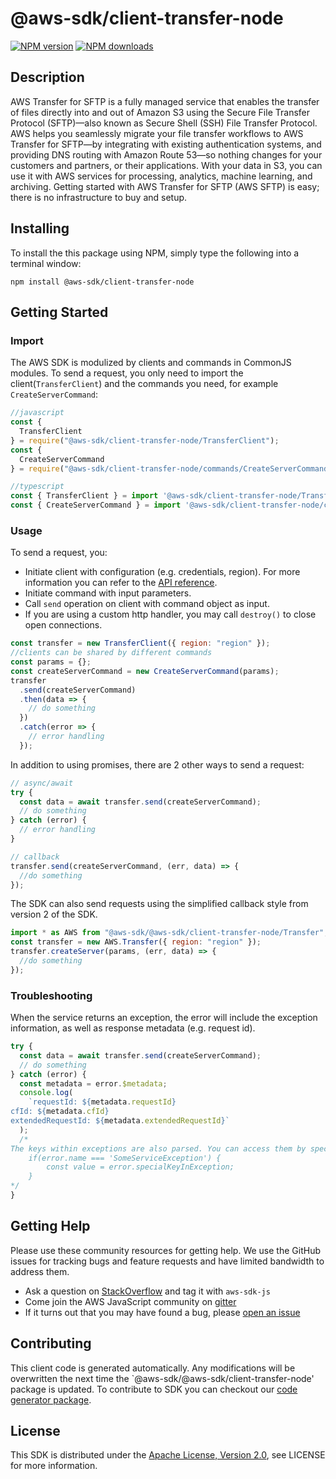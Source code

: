 # @aws-sdk/client-transfer-node

[![NPM version](https://img.shields.io/npm/v/@aws-sdk/client-transfer-node/preview.svg)](https://www.npmjs.com/package/@aws-sdk/client-transfer-node)
[![NPM downloads](https://img.shields.io/npm/dm/@aws-sdk/client-transfer-node.svg)](https://www.npmjs.com/package/@aws-sdk/client-transfer-node)

## Description

<p>AWS Transfer for SFTP is a fully managed service that enables the transfer of files directly into and out of Amazon S3 using the Secure File Transfer Protocol (SFTP)—also known as Secure Shell (SSH) File Transfer Protocol. AWS helps you seamlessly migrate your file transfer workflows to AWS Transfer for SFTP—by integrating with existing authentication systems, and providing DNS routing with Amazon Route 53—so nothing changes for your customers and partners, or their applications. With your data in S3, you can use it with AWS services for processing, analytics, machine learning, and archiving. Getting started with AWS Transfer for SFTP (AWS SFTP) is easy; there is no infrastructure to buy and setup. </p>

## Installing

To install the this package using NPM, simply type the following into a terminal window:

```
npm install @aws-sdk/client-transfer-node
```

## Getting Started

### Import

The AWS SDK is modulized by clients and commands in CommonJS modules. To send a request, you only need to import the client(`TransferClient`) and the commands you need, for example `CreateServerCommand`:

```javascript
//javascript
const {
  TransferClient
} = require("@aws-sdk/client-transfer-node/TransferClient");
const {
  CreateServerCommand
} = require("@aws-sdk/client-transfer-node/commands/CreateServerCommand");
```

```javascript
//typescript
const { TransferClient } = import '@aws-sdk/client-transfer-node/TransferClient';
const { CreateServerCommand } = import '@aws-sdk/client-transfer-node/commands/CreateServerCommand';
```

### Usage

To send a request, you:

- Initiate client with configuration (e.g. credentials, region). For more information you can refer to the [API reference][].
- Initiate command with input parameters.
- Call `send` operation on client with command object as input.
- If you are using a custom http handler, you may call `destroy()` to close open connections.

```javascript
const transfer = new TransferClient({ region: "region" });
//clients can be shared by different commands
const params = {};
const createServerCommand = new CreateServerCommand(params);
transfer
  .send(createServerCommand)
  .then(data => {
    // do something
  })
  .catch(error => {
    // error handling
  });
```

In addition to using promises, there are 2 other ways to send a request:

```javascript
// async/await
try {
  const data = await transfer.send(createServerCommand);
  // do something
} catch (error) {
  // error handling
}
```

```javascript
// callback
transfer.send(createServerCommand, (err, data) => {
  //do something
});
```

The SDK can also send requests using the simplified callback style from version 2 of the SDK.

```javascript
import * as AWS from "@aws-sdk/@aws-sdk/client-transfer-node/Transfer";
const transfer = new AWS.Transfer({ region: "region" });
transfer.createServer(params, (err, data) => {
  //do something
});
```

### Troubleshooting

When the service returns an exception, the error will include the exception information, as well as response metadata (e.g. request id).

```javascript
try {
  const data = await transfer.send(createServerCommand);
  // do something
} catch (error) {
  const metadata = error.$metadata;
  console.log(
    `requestId: ${metadata.requestId}
cfId: ${metadata.cfId}
extendedRequestId: ${metadata.extendedRequestId}`
  );
  /*
The keys within exceptions are also parsed. You can access them by specifying exception names:
    if(error.name === 'SomeServiceException') {
        const value = error.specialKeyInException;
    }
*/
}
```

## Getting Help

Please use these community resources for getting help. We use the GitHub issues for tracking bugs and feature requests and have limited bandwidth to address them.

- Ask a question on [StackOverflow](https://stackoverflow.com/questions/tagged/aws-sdk-js) and tag it with `aws-sdk-js`
- Come join the AWS JavaScript community on [gitter](https://gitter.im/aws/aws-sdk-js-v3)
- If it turns out that you may have found a bug, please [open an issue](https://github.com/aws/aws-sdk-js-v3/issues)

## Contributing

This client code is generated automatically. Any modifications will be overwritten the next time the `@aws-sdk/@aws-sdk/client-transfer-node' package is updated. To contribute to SDK you can checkout our [code generator package][].

## License

This SDK is distributed under the
[Apache License, Version 2.0](http://www.apache.org/licenses/LICENSE-2.0),
see LICENSE for more information.

[code generator package]: https://github.com/aws/aws-sdk-js-v3/tree/master/packages/service-types-generator
[api reference]: https://docs.aws.amazon.com/AWSJavaScriptSDK/latest/
